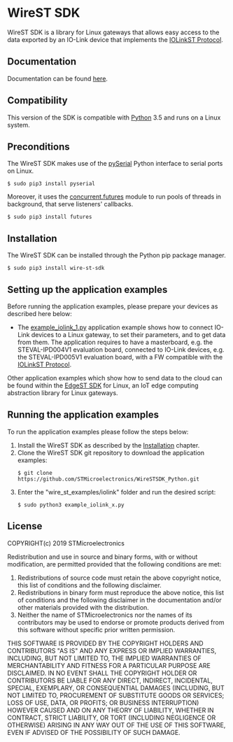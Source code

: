 # WireST SDK

WireST SDK is a library for Linux gateways that allows easy access to the data exported by an IO-Link device that implements the [IOLinkST Protocol](https://github.com/STMicroelectronics/WireSTSDK_Python#IOLinkST-protocol).


## Documentation
Documentation can be found [here](https://stmicroelectronics.github.io/WireSTSDK_Python/index.html).


## Compatibility
This version of the SDK is compatible with [Python](https://www.python.org/) 3.5 and runs on a Linux system.


## Preconditions
The WireST SDK makes use of the [pySerial](https://github.com/pyserial/pyserial) Python interface to serial ports on Linux.
  ```Shell
  $ sudo pip3 install pyserial
  ```
Moreover, it uses the [concurrent.futures](https://docs.python.org/3/library/concurrent.futures.html) module to run pools of threads in background, that serve listeners' callbacks.
  ```Shell
  $ sudo pip3 install futures
  ```


## Installation
The WireST SDK can be installed through the Python pip package manager.
  ```Shell
  $ sudo pip3 install wire-st-sdk
  ```


## Setting up the application examples
Before running the application examples, please prepare your devices as described here below:
 * The [example_iolink_1.py](https://github.com/STMicroelectronics/WireSTSDK_Python/blob/master/wire_st_examples/iolink/example_iolink_1.py) application example shows how to connect IO-Link devices to a Linux gateway, to set their parameters, and to get data from them. The application requires to have a masterboard, e.g. the STEVAL-IPD004V1 evaluation board, connected to IO-Link devices, e.g. the STEVAL-IPD005V1 evaluation board, with a FW compatible with the [IOLinkST Protocol](https://github.com/STMicroelectronics/WireSTSDK_Python#IOLinkST-protocol).

Other application examples which show how to send data to the cloud can be found within the [EdgeST SDK](https://github.com/STMicroelectronics/EdgeSTSDK_Python) for Linux, an IoT edge computing abstraction library for Linux gateways.


## Running the application examples
To run the application examples please follow the steps below:
 1. Install the WireST SDK as described by the [Installation](https://github.com/STMicroelectronics/WireSTSDK_Python#installation) chapter.
 2. Clone the WireST SDK git repository to download the application examples:
    ```Shell
    $ git clone https://github.com/STMicroelectronics/WireSTSDK_Python.git
    ```
 3. Enter the "wire_st_examples/iolink" folder and run the desired script:
    ```Shell
    $ sudo python3 example_iolink_x.py
    ```


## License
COPYRIGHT(c) 2019 STMicroelectronics

Redistribution and use in source and binary forms, with or without
modification, are permitted provided that the following conditions are met:
  1. Redistributions of source code must retain the above copyright notice,
     this list of conditions and the following disclaimer.
  2. Redistributions in binary form must reproduce the above 
     notice, this list of conditions and the following disclaimer in the
     documentation and/or other materials provided with the distribution.
  3. Neither the name of STMicroelectronics nor the names of its
     contributors may be used to endorse or promote products derived from
     this software without specific prior written permission.

THIS SOFTWARE IS PROVIDED BY THE COPYRIGHT HOLDERS AND CONTRIBUTORS "AS IS"
AND ANY EXPRESS OR IMPLIED WARRANTIES, INCLUDING, BUT NOT LIMITED TO, THE
IMPLIED WARRANTIES OF MERCHANTABILITY AND FITNESS FOR A PARTICULAR PURPOSE
ARE DISCLAIMED. IN NO EVENT SHALL THE COPYRIGHT HOLDER OR CONTRIBUTORS BE
LIABLE FOR ANY DIRECT, INDIRECT, INCIDENTAL, SPECIAL, EXEMPLARY, OR
CONSEQUENTIAL DAMAGES (INCLUDING, BUT NOT LIMITED TO, PROCUREMENT OF
SUBSTITUTE GOODS OR SERVICES; LOSS OF USE, DATA, OR PROFITS; OR BUSINESS
INTERRUPTION) HOWEVER CAUSED AND ON ANY THEORY OF LIABILITY, WHETHER IN
CONTRACT, STRICT LIABILITY, OR TORT (INCLUDING NEGLIGENCE OR OTHERWISE)
ARISING IN ANY WAY OUT OF THE USE OF THIS SOFTWARE, EVEN IF ADVISED OF THE
POSSIBILITY OF SUCH DAMAGE.
